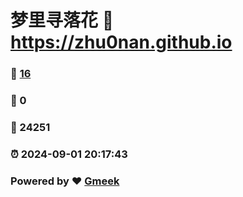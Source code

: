 # 梦里寻落花 :link: https://zhu0nan.github.io 
### :page_facing_up: [16](https://zhu0nan.github.io/tag.html) 
### :speech_balloon: 0 
### :hibiscus: 24251 
### :alarm_clock: 2024-09-01 20:17:43 
### Powered by :heart: [Gmeek](https://github.com/Meekdai/Gmeek)
